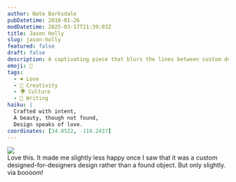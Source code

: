 ```yaml
---
author: Nate Barksdale
pubDatetime: 2010-01-26
modDatetime: 2025-03-17T21:39:03Z
title: Jason Holly
slug: jason-holly
featured: false
draft: false
description: A captivating piece that blurs the lines between custom design and found object inspiration. "Love this. It made me slightly less happy once I saw that it was a custom designed-for-designers design rather than a found object. But only slightly."
emoji: 🎨
tags:
  - ❤️ Love
  - 🎨 Creativity
  - 🌍 Culture
  - 📝 Writing
haiku: |
  Crafted with intent,  
  A beauty, though not found,  
  Design speaks of love.
coordinates: [34.0522, -118.2437]
---
```


![](http://25.media.tumblr.com/tumblr_kwvvu8LwLR1qz9ehfo1_500.jpg)  
Love this. It made me slightly less happy once I saw that it was a custom designed-for-designers design rather than a found object. But only slightly. via boooom!
